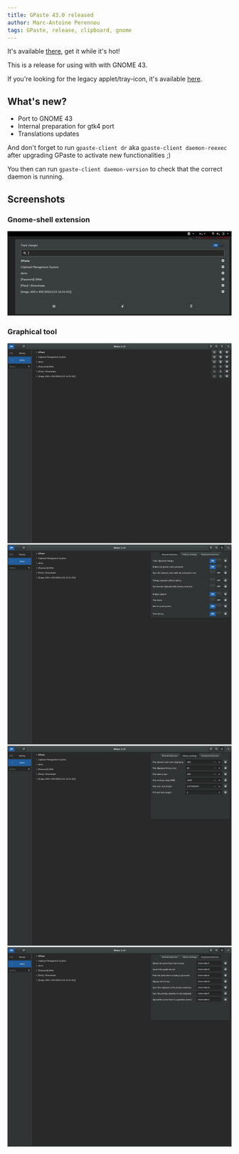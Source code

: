 ```yaml
---
title: GPaste 43.0 released
author: Marc-Antoine Perennou
tags: GPaste, release, clipboard, gnome
---
```


It's available [there](https://www.imagination-land.org/files/gpaste/GPaste-43.0.tar.xz), get it while it's hot!

This is a release for using with with GNOME 43.

If you're looking for the legacy applet/tray-icon, it's available [here](https://github.com/Keruspe/gpaste-applet).

## What's new?

- Port to GNOME 43
- Internal preparation for gtk4 port
- Translations updates

And don't forget to run `gpaste-client dr` aka `gpaste-client daemon-reexec` after upgrading GPaste to activate new functionalities ;)

You then can run `gpaste-client daemon-version` to check that the correct daemon is running.

## Screenshots

### Gnome-shell extension

<img src="/images/GPaste/3/Extension.png" alt="Extension"/>

### Graphical tool

<img src="/images/GPaste/3/Ui-1-full.png" alt="Ui-1"/>

<img src="/images/GPaste/3/Ui-2-full.png" alt="Ui-2"/>

<img src="/images/GPaste/3/Ui-3-full.png" alt="Ui-3"/>

<img src="/images/GPaste/3/Ui-4-full.png" alt="Ui-4"/>

